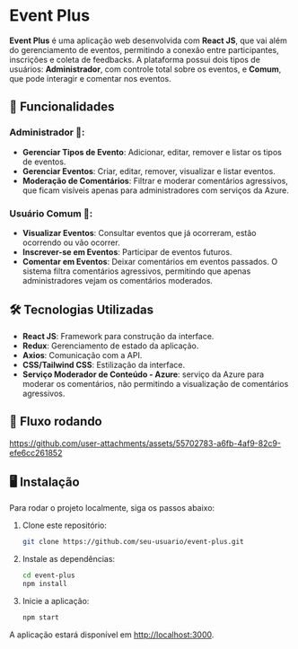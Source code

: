 # Event Plus

**Event Plus** é uma aplicação web desenvolvida com **React JS**, que vai além do gerenciamento de eventos, permitindo a conexão entre participantes, inscrições e coleta de feedbacks. A plataforma possui dois tipos de usuários: **Administrador**, com controle total sobre os eventos, e **Comum**, que pode interagir e comentar nos eventos.

## 🔧 Funcionalidades

### Administrador 👑:
- **Gerenciar Tipos de Evento**: Adicionar, editar, remover e listar os tipos de eventos.
- **Gerenciar Eventos**: Criar, editar, remover, visualizar e listar eventos.
- **Moderação de Comentários**: Filtrar e moderar comentários agressivos, que ficam visíveis apenas para administradores com serviços da Azure.

### Usuário Comum 👥:
- **Visualizar Eventos**: Consultar eventos que já ocorreram, estão ocorrendo ou vão ocorrer.
- **Inscrever-se em Eventos**: Participar de eventos futuros.
- **Comentar em Eventos**: Deixar comentários em eventos passados. O sistema filtra comentários agressivos, permitindo que apenas administradores vejam os comentários moderados.

## 🛠️ Tecnologias Utilizadas

- **React JS**: Framework para construção da interface. 
- **Redux**: Gerenciamento de estado da aplicação.
- **Axios**: Comunicação com a API.
- **CSS/Tailwind CSS**: Estilização da interface.
- **Serviço Moderador de Conteúdo - Azure**: serviço da Azure para moderar os comentários, não permitindo a visualização de comentários agressivos.

## 🎥 Fluxo rodando

https://github.com/user-attachments/assets/55702783-a6fb-4af9-82c9-efe6cc261852


  

## 🖥️ Instalação

Para rodar o projeto localmente, siga os passos abaixo:

1. Clone este repositório:
    ```bash
    git clone https://github.com/seu-usuario/event-plus.git
    ```

2. Instale as dependências:
    ```bash
    cd event-plus
    npm install
    ```

3. Inicie a aplicação:
    ```bash
    npm start
    ```

A aplicação estará disponível em [http://localhost:3000](http://localhost:3000).
